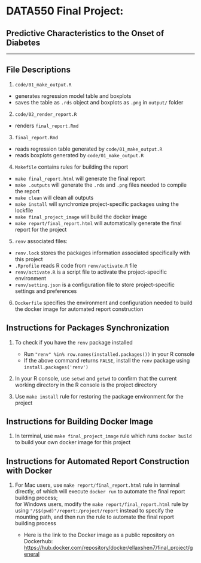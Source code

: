 # DATA550 Final Project:

## Predictive Characteristics to the Onset of Diabetes

------------------------------------------------------------------------

## File Descriptions

1.  `code/01_make_output.R`

-   generates regression model table and boxplots
-   saves the table as `.rds` object and boxplots as `.png` in `output/` folder

2.  `code/02_render_report.R`

-   renders `final_report.Rmd`

3.  `final_report.Rmd`

-   reads regression table generated by `code/01_make_output.R`
-   reads boxplots generated by `code/01_make_output.R`

4.  `Makefile` contains rules for building the report

-   `make final_report.html` will generate the final report
-   `make .outputs` will generate the `.rds` and `.png` files needed to compile the report
-   `make clean` will clean all outputs
-   `make install` will synchronize project-specific packages using the lockfile
-   `make final_project_image` will build the docker image
-   `make report/final_report.html` will automatically generate the final report for the project

5.  `renv` associated files:

-   `renv.lock` stores the packages information associated specifically with this project
-   `.Rprofile` reads R code from `renv/activate.R` file
-   `renv/activate.R` is a script file to activate the project-specific environment
-   `renv/setting.json` is a configuration file to store project-specific settings and preferences

6.  `Dockerfile` specifies the environment and configuration needed to build the docker image for automated report construction

## Instructions for Packages Synchronization

1.  To check if you have the `renv` package installed

    -   Run `"renv" %in% row.names(installed.packages())` in your R console
    -   If the above command returns `FALSE`, install the `renv` package using `install.packages('renv')`

2.  In your R console, use `setwd` and `getwd` to confirm that the current working directory in the R console is the project directory

3.  Use `make install` rule for restoring the package environment for the project

## Instructions for Building Docker Image 

1.  In terminal, use `make final_project_image` rule which runs `docker build` to build your own docker image for this project

## Instructions for Automated Report Construction with Docker

1. For Mac users, use `make report/final_report.html` rule in terminal directly, of which will execute `docker run` to automate the final report building process;<br />
for Windows users, modify the `make report/final_report.html` rule by using `"/$$(pwd)"/report:/project/report` instead to specify the mounting path, and then run the rule to automate the final report building process

    -   Here is the link to the Docker image as a public repository on Dockerhub: https://hub.docker.com/repository/docker/ellaxshen7/final_project/general
